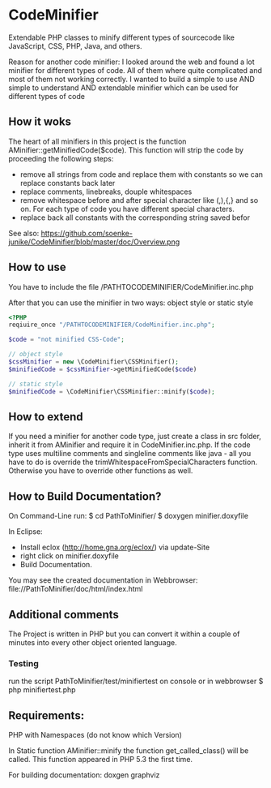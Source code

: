 CodeMinifier
============

Extendable PHP classes to minify different types of sourcecode like JavaScript, CSS, PHP, Java, and others.

Reason for another code minifier: I looked around the web and found a lot minifier for different types of code. All of them where quite complicated and most of them not working correctly. I wanted to build a simple to use AND simple to understand AND extendable minifier which can be used for different types of code

## How it woks

The heart of all minifiers in this project is the function AMinifier::getMinifiedCode($code). This function will strip the code by proceeding the following steps:
* remove all strings from code and replace them with constants so we can replace constants back later
* replace comments, linebreaks, douple whitespaces
* remove whitespace before and after special character like (,),{,} and so on. For each type of code you have different special characters.
* replace back all constants with the corresponding string saved befor

See also: https://github.com/soenke-junike/CodeMinifier/blob/master/doc/Overview.png

## How to use

You have to include the file /PATHTOCODEMINIFIER/CodeMinifier.inc.php

After that you can use the minifier in two ways: object style or static style

```php
<?PHP
reqiuire_once "/PATHTOCODEMINIFIER/CodeMinifier.inc.php";

$code = "not minified CSS-Code";

// object style
$cssMinifier = new \CodeMinifier\CSSMinifier();
$minifiedCode = $cssMinifier->getMinifiedCode($code)

// static style
$minifiedCode = \CodeMinifier\CSSMinifier::minify($code);
```

## How to extend

If you need a minifier for another code type, just create a class in src folder, inherit it from AMinifier and require it in CodeMinifier.inc.php. If the code type uses multiline comments and singleline comments like java - all you have to do is override the trimWhitespaceFromSpecialCharacters function. Otherwise you have to override other functions as well.

## How to Build Documentation?

On Command-Line run:
$ cd PathToMinifier/
$ doxygen minifier.doxyfile

In Eclipse: 
- Install eclox (http://home.gna.org/eclox/) via update-Site
- right click on minifier.doxyfile
- Build Documentation.

You may see the created documentation in Webbrowser: file://PathToMinifier/doc/html/index.html


## Additional comments

The Project is written in PHP but you can convert it within a couple of minutes into every other object oriented language.

### Testing ###
run the script PathToMinifier/test/minifiertest on console or in webbrowser
$ php minifiertest.php


## Requirements:
PHP with Namespaces (do not know which Version)

In Static function AMinifier::minify the function get_called_class() will be called. This function appeared in PHP 5.3 the first time.

For building documentation:
doxgen
graphviz
